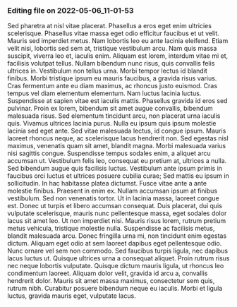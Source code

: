 

### Editing file on 2022-05-06_11-01-53

Sed pharetra at nisl vitae placerat. Phasellus a eros eget enim ultricies scelerisque. Phasellus vitae massa eget odio efficitur faucibus et ut velit. Mauris sed imperdiet metus. Nam lobortis leo eu ante lacinia eleifend. Etiam velit nisi, lobortis sed sem at, tristique vestibulum arcu. Nam quis massa suscipit, viverra leo et, iaculis enim.
Aliquam est lorem, interdum vitae mi et, facilisis volutpat tellus. Nullam bibendum nunc risus, quis convallis felis ultrices in. Vestibulum non tellus urna. Morbi tempor lectus id blandit finibus. Morbi tristique ipsum eu mauris faucibus, a gravida risus varius. Cras fermentum ante eu diam maximus, ac rhoncus justo euismod. Cras tempus vel diam elementum elementum. Nam luctus lacinia luctus. Suspendisse at sapien vitae est iaculis mattis. Phasellus gravida id eros sed pulvinar. Proin ex lorem, bibendum sit amet augue convallis, bibendum malesuada risus. Sed elementum tincidunt arcu, non placerat urna iaculis quis. Vivamus ultrices lacinia purus.
Nulla eu ipsum quis ipsum molestie lacinia sed eget ante. Sed vitae malesuada lectus, id congue ipsum. Mauris laoreet rhoncus neque, ac scelerisque lacus hendrerit non. Sed egestas nisl maximus, venenatis quam sit amet, blandit magna. Morbi malesuada varius nisi sagittis congue. Suspendisse tempus sodales enim, a aliquet arcu accumsan ut. Vestibulum felis leo, consequat eu pretium at, ultrices a nulla. Sed bibendum augue quis facilisis luctus. Vestibulum ante ipsum primis in faucibus orci luctus et ultrices posuere cubilia curae; Sed mattis eu ipsum in sollicitudin.
In hac habitasse platea dictumst. Fusce vitae ante a ante molestie finibus. Praesent in enim ex. Nullam accumsan ipsum at finibus vestibulum. Sed non venenatis tortor. Ut in lacinia massa, laoreet congue est. Donec ut turpis et libero accumsan consequat. Duis placerat, dui quis vulputate scelerisque, mauris nunc pellentesque massa, eget sodales dolor lacus sit amet leo. Ut non imperdiet nisi. Mauris risus lorem, rutrum pretium metus vehicula, tristique molestie nulla. Suspendisse ac facilisis metus, blandit malesuada arcu. Donec fringilla urna mi, non tincidunt enim egestas dictum. Aliquam eget odio at sem laoreet dapibus eget pellentesque odio.
Nunc ornare vel sem non commodo. Sed faucibus turpis ligula, nec dapibus lacus luctus ut. Quisque ultrices urna a consequat aliquet. Proin rutrum risus nec neque lobortis vulputate. Quisque dictum mauris ligula, ut rhoncus leo condimentum laoreet. Aliquam dolor velit, gravida id arcu a, convallis hendrerit dolor. Mauris sit amet massa maximus, consectetur sem quis, rutrum nibh. Curabitur posuere bibendum neque eu iaculis. Morbi et ligula luctus, gravida mauris eget, vulputate lacus.


